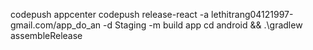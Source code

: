 codepush
    appcenter codepush release-react -a lethitrang04121997-gmail.com/app_do_an -d Staging -m
build app
    cd android && .\gradlew assembleRelease